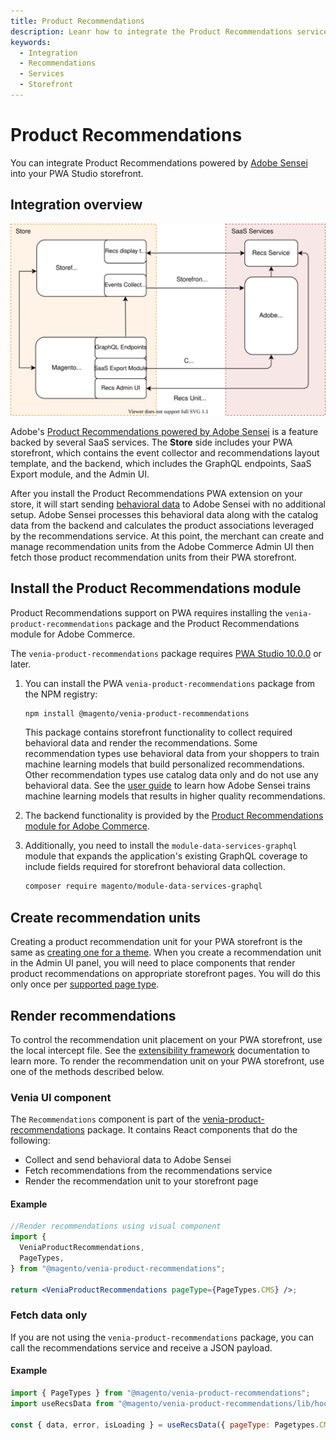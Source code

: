 ```yaml
---
title: Product Recommendations
description: Leanr how to integrate the Product Recommendations service in your PWA Studio storefront project.
keywords:
  - Integration
  - Recommendations
  - Services
  - Storefront
---
```


# Product Recommendations

You can integrate Product Recommendations powered by [Adobe Sensei](https://www.adobe.com/sensei.html) into your PWA Studio storefront.

## Integration overview

![Product Recommendations for PWA Studio](images/pwa-arch-diag-sensei.svg)

Adobe's [Product Recommendations powered by Adobe Sensei](https://docs.magento.com/user-guide/marketing/product-recommendations.html) is a feature backed by several SaaS services.
The **Store** side includes your PWA storefront, which contains the event collector and recommendations layout template, and the backend, which includes the GraphQL endpoints, SaaS Export module, and the Admin UI.

After you install the Product Recommendations PWA extension on your store, it will start sending [behavioral data](https://devdocs.magento.com/recommendations/events.html) to Adobe Sensei with no additional setup.
Adobe Sensei processes this behavioral data along with the catalog data from the backend and calculates the product associations leveraged by the recommendations service.
At this point, the merchant can create and manage recommendation units from the Adobe Commerce Admin UI then fetch those product recommendation units from their PWA storefront.

## Install the Product Recommendations module

Product Recommendations support on PWA requires installing the `venia-product-recommendations` package and the Product Recommendations module for Adobe Commerce.

<InlineAlert variant="info" slots="text"/>

The `venia-product-recommendations` package requires [PWA Studio 10.0.0](https://github.com/magento/pwa-studio/releases/tag/v10.0.0) or later.

1. You can install the PWA `venia-product-recommendations` package from the NPM registry:

   ```sh
   npm install @magento/venia-product-recommendations
   ```

   This package contains storefront functionality to collect required behavioral data and render the recommendations.
   Some recommendation types use behavioral data from your shoppers to train machine learning models that build personalized recommendations.
   Other recommendation types use catalog data only and do not use any behavioral data.
   See the [user guide](https://docs.magento.com/user-guide/marketing/product-recommendations.html#trainmlmodels) to learn how Adobe Sensei trains machine learning models that results in higher quality recommendations.

1. The backend functionality is provided by the [Product Recommendations module for Adobe Commerce](https://experienceleague.adobe.com/docs/commerce-merchant-services/product-recommendations/getting-started/install-configure.html).

1. Additionally, you need to install the `module-data-services-graphql` module that expands the application's existing GraphQL coverage to include fields required for storefront behavioral data collection.

   ```bash
   composer require magento/module-data-services-graphql
   ```

## Create recommendation units

Creating a product recommendation unit for your PWA storefront is the same as [creating one for a theme](https://docs.magento.com/user-guide/marketing/create-new-rec.html).
When you create a recommendation unit in the Admin UI panel, you will need to place components that render product recommendations on appropriate storefront pages. You will do this only once per [supported page type](https://docs.magento.com/user-guide/marketing/product-recommendations.html#supportedrecs).

## Render recommendations

To control the recommendation unit placement on your PWA storefront, use the local intercept file. See the [extensibility framework][] documentation to learn more. To render the recommendation unit on your PWA storefront, use one of the methods described below.

### Venia UI component

The `Recommendations` component is part of the [venia-product-recommendations][] package.
It contains React components that do the following:

- Collect and send behavioral data to Adobe Sensei
- Fetch recommendations from the recommendations service
- Render the recommendation unit to your storefront page

#### Example

```jsx
//Render recommendations using visual component
import {
  VeniaProductRecommendations,
  PageTypes,
} from "@magento/venia-product-recommendations";

return <VeniaProductRecommendations pageType={PageTypes.CMS} />;
```

### Fetch data only

If you are not using the `venia-product-recommendations` package, you can call the recommendations service and receive a JSON payload.

#### Example

```js
import { PageTypes } from "@magento/venia-product-recommendations";
import useRecsData from "@magento/venia-product-recommendations/lib/hooks/useRecsData";

const { data, error, isLoading } = useRecsData({ pageType: Pagetypes.CMS });
```

[venia-product-recommendations]: /guides/#custom-react-hooks-and-component
[extensibility framework]: /general-concepts/extensibility/#intercept-files
